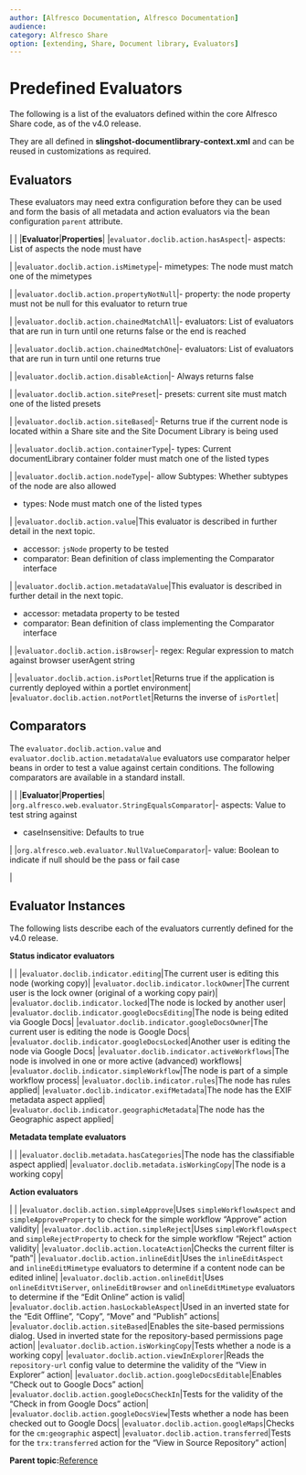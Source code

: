 ```yaml
---
author: [Alfresco Documentation, Alfresco Documentation]
audience: 
category: Alfresco Share
option: [extending, Share, Document library, Evaluators]
---
```


# Predefined Evaluators

The following is a list of the evaluators defined within the core Alfresco Share code, as of the v4.0 release.

They are all defined in **slingshot-documentlibrary-context.xml** and can be reused in customizations as required.

## Evaluators

These evaluators may need extra configuration before they can be used and form the basis of all metadata and action evaluators via the bean configuration `parent` attribute.

|
|
|**Evaluator**|**Properties**|
|`evaluator.doclib.action.hasAspect`|-   aspects: List of aspects the node must have

|
|`evaluator.doclib.action.isMimetype`|-   mimetypes: The node must match one of the mimetypes

|
|`evaluator.doclib.action.propertyNotNull`|-   property: the node property must not be null for this evaluator to return true

|
|`evaluator.doclib.action.chainedMatchAll`|-   evaluators: List of evaluators that are run in turn until one returns false or the end is reached

|
|`evaluator.doclib.action.chainedMatchOne`|-   evaluators: List of evaluators that are run in turn until one returns true

|
|`evaluator.doclib.action.disableAction`|-   Always returns false

|
|`evaluator.doclib.action.sitePreset`|-   presets: current site must match one of the listed presets

|
|`evaluator.doclib.action.siteBased`|-   Returns true if the current node is located within a Share site and the Site Document Library is being used

|
|`evaluator.doclib.action.containerType`|-   types: Current documentLibrary container folder must match one of the listed types

|
|`evaluator.doclib.action.nodeType`|-   allow Subtypes: Whether subtypes of the node are also allowed
-   types: Node must match one of the listed types

|
|`evaluator.doclib.action.value`|This evaluator is described in further detail in the next topic.

 -   accessor: `jsNode` property to be tested
-   comparator: Bean definition of class implementing the Comparator interface

|
|`evaluator.doclib.action.metadataValue`|This evaluator is described in further detail in the next topic.

 -   accessor: metadata property to be tested
-   comparator: Bean definition of class implementing the Comparator interface

|
|`evaluator.doclib.action.isBrowser`|-   regex: Regular expression to match against browser userAgent string

|
|`evaluator.doclib.action.isPortlet`|Returns true if the application is currently deployed within a portlet environment|
|`evaluator.doclib.action.notPortlet`|Returns the inverse of `isPortlet`|

## Comparators

The `evaluator.doclib.action.value` and `evaluator.doclib.action.metadataValue` evaluators use comparator helper beans in order to test a value against certain conditions. The following comparators are available in a standard install.

|
|
|**Evaluator**|**Properties**|
|`org.alfresco.web.evaluator.StringEqualsComparator`|-   aspects: Value to test string against
-   caseInsensitive: Defaults to true

|
|`org.alfresco.web.evaluator.NullValueComparator`|-   value: Boolean to indicate if null should be the pass or fail case

|

## Evaluator Instances

The following lists describe each of the evaluators currently defined for the v4.0 release.

**Status indicator evaluators**

|
|
|`evaluator.doclib.indicator.editing`|The current user is editing this node \(working copy\)|
|`evaluator.doclib.indicator.lockOwner`|The current user is the lock owner \(original of a working copy pair\)|
|`evaluator.doclib.indicator.locked`|The node is locked by another user|
|`evaluator.doclib.indicator.googleDocsEditing`|The node is being edited via Google Docs|
|`evaluator.doclib.indicator.googleDocsOwner`|The current user is editing the node is Google Docs|
|`evaluator.doclib.indicator.googleDocsLocked`|Another user is editing the node via Google Docs|
|`evaluator.doclib.indicator.activeWorkflows`|The node is involved in one or more active \(advanced\) workflows|
|`evaluator.doclib.indicator.simpleWorkflow`|The node is part of a simple workflow process|
|`evaluator.doclib.indicator.rules`|The node has rules applied|
|`evaluator.doclib.indicator.exifMetadata`|The node has the EXIF metadata aspect applied|
|`evaluator.doclib.indicator.geographicMetadata`|The node has the Geographic aspect applied|

**Metadata template evaluators**

|
|
|`evaluator.doclib.metadata.hasCategories`|The node has the classifiable aspect applied|
|`evaluator.doclib.metadata.isWorkingCopy`|The node is a working copy|

**Action evaluators**

|
|
|`evaluator.doclib.action.simpleApprove`|Uses `simpleWorkflowAspect` and `simpleApproveProperty` to check for the simple workflow “Approve” action validity|
|`evaluator.doclib.action.simpleReject`|Uses `simpleWorkflowAspect` and `simpleRejectProperty` to check for the simple workflow “Reject” action validity|
|`evaluator.doclib.action.locateAction`|Checks the current filter is “path”|
|`evaluator.doclib.action.inlineEdit`|Uses the `inlineEditAspect` and `inlineEditMimetype` evaluators to determine if a content node can be edited inline|
|`evaluator.doclib.action.onlineEdit`|Uses `onlineEditVtiServer`, `onlineEditBrowser` and `onlineEditMimetype` evaluators to determine if the “Edit Online” action is valid|
|`evaluator.doclib.action.hasLockableAspect`|Used in an inverted state for the “Edit Offline”, “Copy”, “Move” and “Publish” actions|
|`evaluator.doclib.action.siteBased`|Enables the site-based permissions dialog. Used in inverted state for the repository-based permissions page action|
|`evaluator.doclib.action.isWorkingCopy`|Tests whether a node is a working copy|
|`evaluator.doclib.action.viewInExplorer`|Reads the `repository-url` config value to determine the validity of the “View in Explorer” action|
|`evaluator.doclib.action.googleDocsEditable`|Enables “Check out to Google Docs” action|
|`evaluator.doclib.action.googleDocsCheckIn`|Tests for the validity of the “Check in from Google Docs” action|
|`evaluator.doclib.action.googleDocsView`|Tests whether a node has been checked out to Google Docs|
|`evaluator.doclib.action.googleMaps`|Checks for the `cm:geographic` aspect|
|`evaluator.doclib.action.transferred`|Tests for the `trx:transferred` action for the “View in Source Repository” action|

**Parent topic:**[Reference](../concepts/doclib-reference.md)

